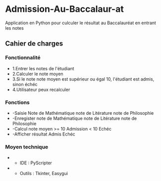 # Admission-Au-Baccalaur-at
Application en Python pour culculer le résultat au Baccalauréat en entrant les notes

## Cahier de charges

### Fonctionnalité
* 1.Entrer les notes de l'étudiant
* 2.Calculer le note moyen
* 3.Si le note note moyen est supérieur ou égal 10, l'étudiant est admis, sinon échéc
* 4.Utilisateur peux recalculer

### Fonctions
* -Saisie 
	Note de Mathématique
	note de Litérature
	note de Philosophie	
* -Enregister
	note de Mathématique
	note de Litérature
	note de Philosophie		
* -Calcul
	note moyen
		>= 10
			Admission
		< 10
			Echéc
* -Afficher résultat
	Admis
	Echéc

### Moyen technique
* - IDE : PyScripter
* - Outils : Tkinter, Easygui
